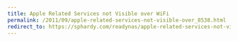 ```yaml
---
title: Apple Related Services not Visible over WiFi
permalink: /2011/09/apple-related-services-not-visible-over_8538.html
redirect_to: https://sphardy.com/readynas/apple-related-services-not-visible-over-wifi/
---
```

